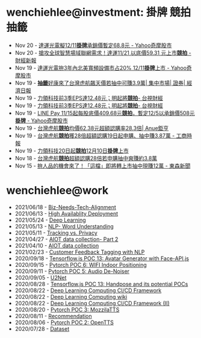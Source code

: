 # wenchiehlee@investment: 掛牌 競拍 抽籤 

<!-- rss start -->
- Nov 20 - [達運光電擬12/11<b>掛牌</b>承銷價暫定68.8元 - Yahoo奇摩股市](https://www.google.com/url?rct=j&sa=t&url=https://tw.stock.yahoo.com/news/%25E9%2581%2594%25E9%2581%258B%25E5%2585%2589%25E9%259B%25BB%25E6%2593%25AC12-11%25E6%258E%259B%25E7%2589%258C-%25E6%2589%25BF%25E9%258A%25B7%25E5%2583%25B9%25E6%259A%25AB%25E5%25AE%259A68-8%25E5%2585%2583-113758744.html&ct=ga&cd=CAIyIDQxYmVhYTFmNmEwMzBlM2I6Y29tLnR3OnpoLVRXOlRX&usg=AOvVaw3sX3apq1EsCIdWGuyq97zl)
- Nov 20 - [搶攻全球智慧場域聯網需求！達運11/21 以底價59.31 元上市<b>競拍</b> - 財經新報](https://www.google.com/url?rct=j&sa=t&url=https://finance.technews.tw/2024/11/19/smart-field/&ct=ga&cd=CAIyIDQxYmVhYTFmNmEwMzBlM2I6Y29tLnR3OnpoLVRXOlRX&usg=AOvVaw2T3JKp15hNoGsRZ_Y9gF4G)
- Nov 19 - [達運光電拚3年內北美寬頻設備市占20% 12/11<b>掛牌</b>上市 - Yahoo奇摩股市](https://www.google.com/url?rct=j&sa=t&url=https://tw.stock.yahoo.com/news/%25E9%2581%2594%25E9%2581%258B%25E5%2585%2589%25E9%259B%25BB%25E6%258B%259A3%25E5%25B9%25B4%25E5%2585%25A7%25E5%258C%2597%25E7%25BE%258E%25E5%25AF%25AC%25E9%25A0%25BB%25E8%25A8%25AD%25E5%2582%2599%25E5%25B8%2582%25E5%258D%25A020-12-11%25E6%258E%259B%25E7%2589%258C%25E4%25B8%258A%25E5%25B8%2582-100417084.html&ct=ga&cd=CAIyIDQxYmVhYTFmNmEwMzBlM2I6Y29tLnR3OnpoLVRXOlRX&usg=AOvVaw24Uzrfa6wL_12pWOnrWoBo)
- Nov 19 - [<b>抽籤</b>好康來了台灣虎航飆天價若抽中可賺3.9萬| 集中市場| 證券| 經濟日報](https://www.google.com/url?rct=j&sa=t&url=https://money.udn.com/money/story/5710/8361852&ct=ga&cd=CAIyIDQxYmVhYTFmNmEwMzBlM2I6Y29tLnR3OnpoLVRXOlRX&usg=AOvVaw1dFzXdO7sXb4rm_Jc8lGFi)
- Nov 19 - [力領科技前3季EPS達12.48元；明起將<b>競拍</b>- 台視財經](https://www.google.com/url?rct=j&sa=t&url=https://www.ttv.com.tw/finance/view/default.asp%3Fi%3D11202419101441CF14371C334F8A8A30E2B860684A4E9336%26from%3D587&ct=ga&cd=CAIyIDQxYmVhYTFmNmEwMzBlM2I6Y29tLnR3OnpoLVRXOlRX&usg=AOvVaw0oRza9cpnHcdL0h9ZC6u-Z)
- Nov 19 - [力領科技前3季EPS達12.48元；明起將<b>競拍</b>- 台視財經](https://www.google.com/url?rct=j&sa=t&url=https://www.ttv.com.tw/finance/view/%3Fi%3D11202419101441CF14371C334F8A8A30E2B860684A4E9336%26from%3D587&ct=ga&cd=CAIyIDQxYmVhYTFmNmEwMzBlM2I6Y29tLnR3OnpoLVRXOlRX&usg=AOvVaw1YxkYLmF_BP0Q8-c8Oh-Ey)
- Nov 19 - [LINE Pay 11/15起每股底價409.68元<b>競拍</b>，暫定12/5以承銷價508元<b>掛牌</b> - Yahoo奇摩股市](https://www.google.com/url?rct=j&sa=t&url=https://tw.stock.yahoo.com/news/line-pay-11-15%25E8%25B5%25B7%25E6%25AF%258F%25E8%2582%25A1%25E5%25BA%2595%25E5%2583%25B9409-68%25E5%2585%2583%25E7%25AB%25B6%25E6%258B%258D-231728148.html&ct=ga&cd=CAIyIDQxYmVhYTFmNmEwMzBlM2I6Y29tLnR3OnpoLVRXOlRX&usg=AOvVaw1cL8QIDahvCp53EuMOHB_3)
- Nov 19 - [台灣虎航<b>競拍</b>均價62.38元超額認購率28.3倍| Anue鉅亨](https://www.google.com/url?rct=j&sa=t&url=https://news.cnyes.com/news/id/5780856&ct=ga&cd=CAIyIDQxYmVhYTFmNmEwMzBlM2I6Y29tLnR3OnpoLVRXOlRX&usg=AOvVaw1AwLx-Mxk_WMJyHHfA2Nbu)
- Nov 19 - [台灣虎航<b>競拍</b>獲28倍超額認購19日起申購、抽中賺3.87萬 - 工商時報](https://www.google.com/url?rct=j&sa=t&url=https://www.ctee.com.tw/news/20241115701180-430201&ct=ga&cd=CAIyIDQxYmVhYTFmNmEwMzBlM2I6Y29tLnR3OnpoLVRXOlRX&usg=AOvVaw2nIyjSeMBDWRWwYoC5f-nI)
- Nov 19 - [力領科技20日起<b>競拍</b>12月10日<b>掛牌</b>上市](https://www.google.com/url?rct=j&sa=t&url=https://finance.ettoday.net/news/2857262&ct=ga&cd=CAIyIDQxYmVhYTFmNmEwMzBlM2I6Y29tLnR3OnpoLVRXOlRX&usg=AOvVaw0rc3in37wMqo_Olsg_QQsA)
- Nov 18 - [台灣虎航<b>競拍</b>超額認購28倍若申購抽中爽賺約3.8萬](https://www.google.com/url?rct=j&sa=t&url=https://tw.news.yahoo.com/%25E5%258F%25B0%25E7%2581%25A3%25E8%2599%258E%25E8%2588%25AA%25E7%25AB%25B6%25E6%258B%258D%25E8%25B6%2585%25E9%25A1%258D%25E8%25AA%258D%25E8%25B3%25BC28%25E5%2580%258D-%25E8%258B%25A5%25E7%2594%25B3%25E8%25B3%25BC%25E6%258A%25BD%25E4%25B8%25AD%25E7%2588%25BD%25E8%25B3%25BA%25E7%25B4%25843-8%25E8%2590%25AC-100113308.html&ct=ga&cd=CAIyIDQxYmVhYTFmNmEwMzBlM2I6Y29tLnR3OnpoLVRXOlRX&usg=AOvVaw1_MYJTRSr3FVA7yJ8Es_9d)
- Nov 15 - [拚人品的機會來了！「這檔」即將轉上市抽中現賺12萬 - 東森新聞](https://www.google.com/url?rct=j&sa=t&url=https://news.ebc.net.tw/news/business/453958&ct=ga&cd=CAIyIDQxYmVhYTFmNmEwMzBlM2I6Y29tLnR3OnpoLVRXOlRX&usg=AOvVaw2v8SQW_JiIVglmS7skCnPe)
<!-- rss end -->

# wenchiehlee@work
<!-- _feed1_ start -->
- 2021/06/18 - [Biz-Needs-Tech-Alignment](https://wenchiehlee.github.io/mkdocs/blog/2021/06/biz-needs-tech-alignment/)
- 2021/06/13 - [High Availablity Deployment](https://wenchiehlee.github.io/mkdocs/blog/2021/06/high-availablity-deployment/)
- 2021/05/24 - [Deep Learning](https://wenchiehlee.github.io/mkdocs/blog/2021/05/deep-learning/)
- 2021/05/13 - [NLP- Word Understanding](https://wenchiehlee.github.io/mkdocs/blog/2021/05/nlp--word-understanding/)
- 2021/05/11 - [Tracking vs. Privacy](https://wenchiehlee.github.io/mkdocs/blog/2021/05/tracking-vs-privacy/)
- 2021/04/27 - [AIOT data collection- Part 2](https://wenchiehlee.github.io/mkdocs/blog/2021/04/aiot-data-collection--part-2/)
- 2021/04/10 - [AIOT data collection](https://wenchiehlee.github.io/mkdocs/blog/2021/04/aiot-data-collection/)
- 2021/02/23 - [Customer Feedback Tagging with NLP](https://wenchiehlee.github.io/mkdocs/blog/2021/02/customer-feedback-tagging-with-nlp/)
- 2020/09/18 - [Tensorflow.js POC 13: Avatar Generator with Face-API.js](https://wenchiehlee.github.io/mkdocs/blog/2020/09/tensorflowjs-poc-13-avatar-generator-with-face-apijs/)
- 2020/09/15 - [Pytorch POC 6: WIFI Indoor Positioning](https://wenchiehlee.github.io/mkdocs/blog/2020/09/pytorch-poc-6-wifi-indoor-positioning/)
- 2020/09/11 - [Pytorch POC 5: Audio De-Noiser](https://wenchiehlee.github.io/mkdocs/blog/2020/09/pytorch-poc-5-audio-de-noiser/)
- 2020/09/05 - [U2Net](https://wenchiehlee.github.io/mkdocs/blog/2020/09/u2net/)
- 2020/08/28 - [Tensorflow.js POC 13: Handpose and its potential POCs](https://wenchiehlee.github.io/mkdocs/blog/2020/08/tensorflowjs-poc-13-handpose-and-its-potential-pocs/)
- 2020/08/22 - [Deep Learning Computing CI/CD Framework](https://wenchiehlee.github.io/mkdocs/blog/2020/08/deep-learning-computing-cicd-framework/)
- 2020/08/22 - [Deep Learning Computing wiki](https://wenchiehlee.github.io/mkdocs/blog/2020/08/deep-learning-computing-wiki/)
- 2020/08/22 - [Deep Learning Computing CI/CD Framework (II)](https://wenchiehlee.github.io/mkdocs/blog/2020/08/deep-learning-computing-cicd-framework-ii/)
- 2020/08/20 - [Pytorch POC 3: MozzilaTTS](https://wenchiehlee.github.io/mkdocs/blog/2020/08/pytorch-poc-3-mozzilatts/)
- 2020/08/11 - [Recommendation](https://wenchiehlee.github.io/mkdocs/blog/2020/08/recommendation/)
- 2020/08/06 - [Pytorch POC 2: OpenTTS](https://wenchiehlee.github.io/mkdocs/blog/2020/08/pytorch-poc-2-opentts/)
- 2020/07/28 - [Dataset](https://wenchiehlee.github.io/mkdocs/blog/2020/07/dataset/)
<!-- _feed1_ end -->
